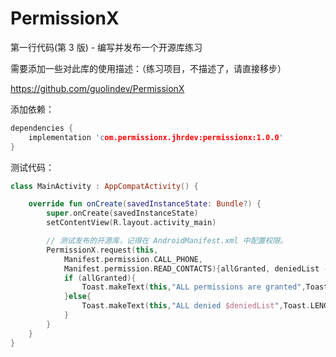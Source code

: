 # PermissionX
第一行代码(第 3 版) - 编写并发布一个开源库练习

需要添加一些对此库的使用描述：（练习项目，不描述了，请直接移步）

https://github.com/guolindev/PermissionX


添加依赖：
```cpp
dependencies {
    implementation 'com.permissionx.jhrdev:permissionx:1.0.0'
}
```

测试代码：
```kotlin
class MainActivity : AppCompatActivity() {

    override fun onCreate(savedInstanceState: Bundle?) {
        super.onCreate(savedInstanceState)
        setContentView(R.layout.activity_main)

        // 测试发布的开源库，记得在 AndroidManifest.xml 中配置权限。
        PermissionX.request(this,
            Manifest.permission.CALL_PHONE,
            Manifest.permission.READ_CONTACTS){allGranted, deniedList ->
            if (allGranted){
                Toast.makeText(this,"ALL permissions are granted",Toast.LENGTH_SHORT).show()
            }else{
                Toast.makeText(this,"ALL denied $deniedList",Toast.LENGTH_SHORT).show()
            }
        }
    }
}
```
